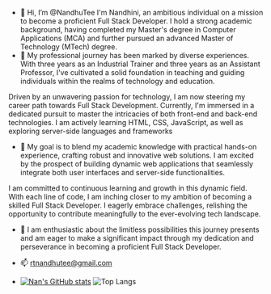 - 👋 Hi, I’m @NandhuTee I'm Nandhini, an ambitious individual on a mission to become a proficient Full Stack Developer. I hold a strong academic background, having completed my Master's degree in Computer Applications (MCA) and further pursued an advanced Master of Technology (MTech) degree.
- 👀 My professional journey has been marked by diverse experiences. With three years as an Industrial Trainer and three years as an Assistant Professor, I've cultivated a solid foundation in teaching and guiding individuals within the realms of technology and education.

Driven by an unwavering passion for technology, I am now steering my career path towards Full Stack Development. Currently, I'm immersed in a dedicated pursuit to master the intricacies of both front-end and back-end technologies. I am actively learning HTML, CSS, JavaScript, as well as exploring server-side languages and frameworks
- 🌱 My goal is to blend my academic knowledge with practical hands-on experience, crafting robust and innovative web solutions. I am excited by the prospect of building dynamic web applications that seamlessly integrate both user interfaces and server-side functionalities.

I am committed to continuous learning and growth in this dynamic field. With each line of code, I am inching closer to my ambition of becoming a skilled Full Stack Developer. I eagerly embrace challenges, relishing the opportunity to contribute meaningfully to the ever-evolving tech landscape.
- 💞️ I am enthusiastic about the limitless possibilities this journey presents and am eager to make a significant impact through my dedication and perseverance in becoming a proficient Full Stack Developer.
- 📫 rtnandhutee@gmail.com

- [![Nan's GitHub stats](https://github-readme-stats.vercel.app/api?username=NandhuTee)](https://github.com/anuraghazra/github-readme-stats)
  ![Top Langs](https://github-readme-stats.vercel.app/api/top-langs/?username=NandhuTee&langs_count=8)
  

<!---
NandhuTee/NandhuTee is a ✨ special ✨ repository because its `README.md` (this file) appears on your GitHub profile.
You can click the Preview link to take a look at your changes.
--->
